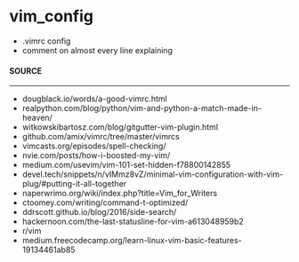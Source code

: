 # vim_config
* .vimrc config
* comment on almost every line explaining

#### SOURCE
------------------------------------------------------------

* dougblack.io/words/a-good-vimrc.html
* realpython.com/blog/python/vim-and-python-a-match-made-in-heaven/
* witkowskibartosz.com/blog/gitgutter-vim-plugin.html
* github.com/amix/vimrc/tree/master/vimrcs
* vimcasts.org/episodes/spell-checking/
* nvie.com/posts/how-i-boosted-my-vim/
* medium.com/usevim/vim-101-set-hidden-f78800142855
* devel.tech/snippets/n/vIMmz8vZ/minimal-vim-configuration-with-vim-plug/#putting-it-all-together
* naperwrimo.org/wiki/index.php?title=Vim\_for\_Writers
* ctoomey.com/writing/command-t-optimized/
* ddrscott.github.io/blog/2016/side-search/
* hackernoon.com/the-last-statusline-for-vim-a613048959b2
* r/vim
* medium.freecodecamp.org/learn-linux-vim-basic-features-19134461ab85
